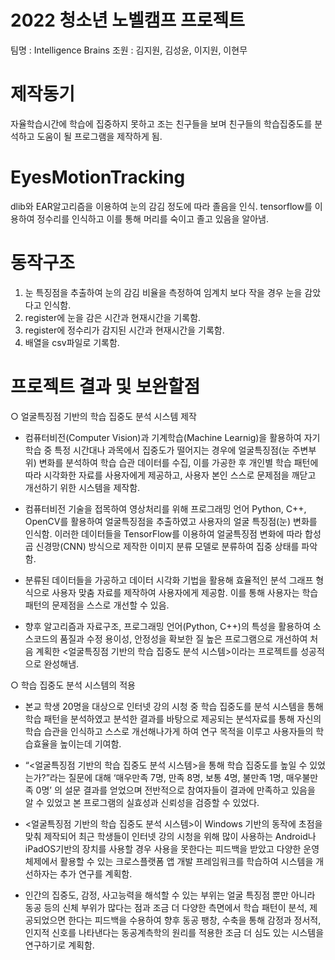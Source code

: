 # 2022 청소년 노벨캠프 프로젝트
팀명 : Intelligence Brains
조원 : 김지원, 김성윤, 이지원, 이현무

# 제작동기
 자율학습시간에 학습에 집중하지 못하고 조는 친구들을 보며 친구들의 학습집중도를 분석하고 도움이 될 프로그램을 제작하게 됨.

# EyesMotionTracking
dlib와 EAR알고리즘을 이용하여 눈의 감김 정도에 따라 졸음을 인식.
tensorflow를 이용하여 정수리를 인식하고 이를 통해 머리를 숙이고 졸고 있음을 알아냄.

# 동작구조
1. 눈 특징점을 추출하여 눈의 감김 비율을 측정하여 임계치 보다 작을 경우 눈을 감았다고 인식함.
2. register에 눈을 감은 시간과 현재시간을 기록함.
3. register에 정수리가 감지된 시간과 현재시간을 기록함.
4. 배열을 csv파일로 기록함.


# 프로젝트 결과 및 보완할점

○ 얼굴특징점 기반의 학습 집중도 분석 시스템 제작
   - 컴퓨터비전(Computer Vision)과 기계학습(Machine Learnig)을 활용하여 자기학습 중 특정 시간대나 과목에서 집중도가 떨어지는 경우에 얼굴특징점(눈 주변부위) 변화를 분석하여 학습 습관 데이터를 수집, 이를 가공한 후 개인별 학습 패턴에 따라 시각화한 자료를 사용자에게 제공하고, 사용자 본인 스스로 문제점을 깨닫고 개선하기 위한 시스템을 제작함.

   - 컴퓨터비전 기술을 접목하여 영상처리를 위해 프로그래밍 언어 Python, C++, OpenCV를 활용하여 얼굴특징점을 추출하였고 사용자의 얼굴 특징점(눈) 변화를 인식함. 이러한 데이터들을 TensorFlow를 이용하여 얼굴특징점 변화에 따라 합성곱 신경망(CNN) 방식으로 제작한 이미지 분류 모델로 분류하여 집중 상태를 파악함. 

   - 분류된 데이터들을 가공하고 데이터 시각화 기법을 활용해 효율적인 분석 그래프 형식으로 사용자 맞춤 자료를 제작하여 사용자에게  제공함. 이를 통해 사용자는 학습 패턴의 문제점을 스스로 개선할 수 있음. 

   - 향후 알고리즘과 자료구조, 프로그래밍 언어(Python, C++)의 특성을 활용하여 소스코드의 품질과 수정 용이성, 안정성을 확보한 질 높은 프로그램으로 개선하여 처음 계획한 <얼굴특징점 기반의 학습 집중도 분석 시스템>이라는 프로젝트를 성공적으로 완성해냄.
 
  ○  학습 집중도 분석 시스템의 적용
   - 본교 학생 20명을 대상으로 인터넷 강의 시청 중 학습 집중도를 분석 시스템을 통해 학습 패턴을 분석하였고 분석한 결과를 바탕으로 제공되는 분석자료를 통해 자신의 학습 습관을 인식하고 스스로 개선해나가게 하여 연구 목적을 이루고 사용자들의 학습효율을 높이는데 기여함. 

   - “<얼굴특징점 기반의 학습 집중도 분석 시스템>을 통해 학습 집중도를 높일 수 있었는가?”라는 질문에 대해 ‘매우만족 7명, 만족 8명, 보통 4명, 불만족 1명, 매우불만족 0명’ 의 설문 결과를 얻었으며 전반적으로 참여자들이 결과에 만족하고 있음을 알 수 있었고 본 프로그램의 실효성과 신뢰성을 검증할 수 있었다. 

   - <얼굴특징점 기반의 학습 집중도 분석 시스템>이 Windows 기반의 동작에 초점을 맞춰 제작되어 최근 학생들이 인터넷 강의 시청을 위해 많이 사용하는 Android나 iPadOS기반의 장치를 사용할 경우 사용을 못한다는 피드백을 받았고 다양한 운영체제에서 활용할 수 있는 크로스플랫폼 앱 개발 프레임워크를 학습하여 시스템을 개선하자는 추가 연구를 계획함.

   - 인간의 집중도, 감정, 사고능력을 해석할 수 있는 부위는 얼굴 특징점 뿐만 아니라 동공 등의 신체 부위가 많다는 점과 조금 더 다양한 측면에서 학습 패턴이 분석, 제공되었으면 한다는 피드백을 수용하여 향후 동공 팽창, 수축을 통해 감정과 정서적, 인지적 신호를 나타낸다는 동공계측학의 원리를 적용한 조금 더 심도 있는 시스템을 연구하기로 계획함. 
